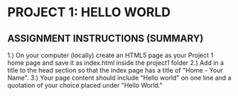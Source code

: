 # PROJECT 1: HELLO WORLD
## ASSIGNMENT INSTRUCTIONS (SUMMARY)

1.) On your computer (locally) create an HTML5 page as your Project 1 home page and save it as index.html inside the project1 folder
2.) Add in a title to the head section so that the index page has a title of "Home - Your Name".
3.) Your page content should include "Hello world" on one line and a quotation of your choice placed under "Hello World."
